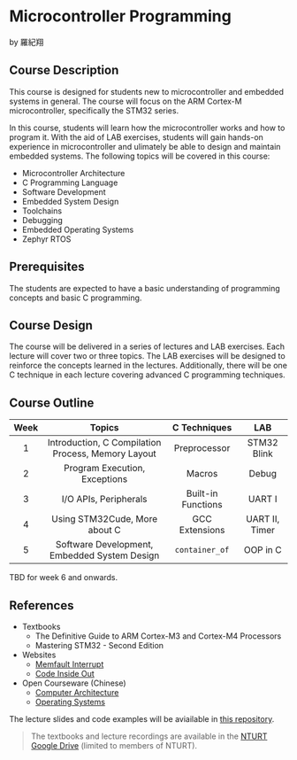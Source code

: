 # Microcontroller Programming

by 羅紀翔

## Course Description

This course is designed for students new to microcontroller and embedded
systems in general. The course will focus on the ARM Cortex-M microcontroller,
specifically the STM32 series.

In this course, students will learn how the microcontroller works and how to
program it. With the aid of LAB exercises, students will gain hands-on
experience in microcontroller and ulimately be able to design and maintain
embedded systems. The following topics will be covered in this course:

- Microcontroller Architecture
- C Programming Language
- Software Development
- Embedded System Design
- Toolchains
- Debugging
- Embedded Operating Systems
- Zephyr RTOS

## Prerequisites

The students are expected to have a basic understanding of programming concepts
and basic C programming.

## Course Design

The course will be delivered in a series of lectures and LAB exercises. Each
lecture will cover two or three topics. The LAB exercises will be designed to
reinforce the concepts learned in the lectures. Additionally, there will be one
C technique in each lecture covering advanced C programming techniques.

## Course Outline

| Week  |                       Topics                       |    C Techniques    |      LAB       |
| :---: | :------------------------------------------------: | :----------------: | :------------: |
|   1   | Introduction, C Compilation Process, Memory Layout |    Preprocessor    |  STM32  Blink  |
|   2   |           Program Execution, Exceptions            |       Macros       |     Debug      |
|   3   |               I/O APIs, Peripherals                | Built-in Functions |     UART I     |
|   4   |           Using STM32Cude, More about C            |   GCC Extensions   | UART II, Timer |
|   5   |    Software Development, Embedded System Design    |   `container_of`   |    OOP in C    |

TBD for week 6 and onwards.

## References

- Textbooks
  - The Definitive Guide to ARM Cortex-M3 and Cortex-M4 Processors
  - Mastering STM32 - Second Edition
- Websites
  - [Memfault Interrupt](https://interrupt.memfault.com/)
  - [Code Inside Out](https://www.codeinsideout.com/)
- Open Courseware (Chinese)
  - [Computer Architecture](https://ocw.nthu.edu.tw/ocw/index.php?page=course&cid=305&)
  - [Operating Systems](https://ocw.nthu.edu.tw/ocw/index.php?page=course&cid=295&)

The lecture slides and code examples will be aviailable in
[this repository](https://github.com/QuantumSpawner/microcontroller_programming).

> The textbooks and lecture recordings are available in the
> [NTURT Google Drive](https://drive.google.com/drive/folders/1oXb_RW5tBzFfpt1J1HNARS3PcakvqrsZ?usp=drive_link)
> (limited to members of NTURT).
